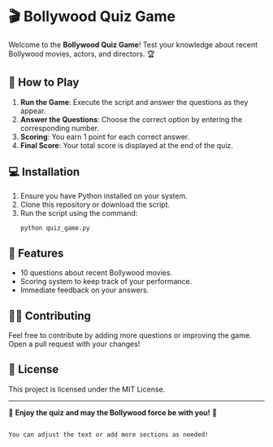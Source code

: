 # 🎬 Bollywood Quiz Game

Welcome to the **Bollywood Quiz Game**! Test your knowledge about recent Bollywood movies, actors, and directors. 🏆

## 📝 How to Play

1. **Run the Game**: Execute the script and answer the questions as they appear.
2. **Answer the Questions**: Choose the correct option by entering the corresponding number.
3. **Scoring**: You earn 1 point for each correct answer.
4. **Final Score**: Your total score is displayed at the end of the quiz.

## 💻 Installation

1. Ensure you have Python installed on your system.
2. Clone this repository or download the script.
3. Run the script using the command:
   ```bash
   python quiz_game.py
   ```

## 🏅 Features

- 10 questions about recent Bollywood movies.
- Scoring system to keep track of your performance.
- Immediate feedback on your answers.

## 🧑‍💻 Contributing

Feel free to contribute by adding more questions or improving the game. Open a pull request with your changes!

## 📜 License

This project is licensed under the MIT License.

---

🎉 **Enjoy the quiz and may the Bollywood force be with you!** 🎥
```

You can adjust the text or add more sections as needed!

